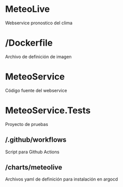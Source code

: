 # MeteoLive
Webservice pronostico del clima

# /Dockerfile
Archivo de definición de imagen

# MeteoService
Código fuente del webservice

# MeteoService.Tests
Proyecto de pruebas

## /.github/workflows
Script para Github Actions

## /charts/meteolive
Archivos yaml de definición para instalación en argocd
